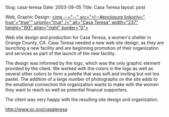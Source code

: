 Slug: casa-teresa
Date: 2003-09-05
Title: Casa Teresa
layout: post

Web, Graphic Design: <a href="http://www.xc.org/casateresa"><img --="--" src="&lt;!--#enclosure linkonly=" true"="true&quot;" urlonly="true" />&quot; alt=&quot;Casa Teresa&quot; width=&quot;237&quot; height=&quot;193&quot; align=&quot;right&quot; border=&quot;0&quot;&gt;</a>

Web site design and production for Casa Teresa, a women&#39;s shelter in Orange County, CA. Casa Teresa needed a new web site design, as they are launching a new facility and are beginning promotion of their organization and services as part of the launch of the new facility.

The design was informed by the logo, which was the only graphic element provided by the client. We worked with the colors in the logo as well as several other colors to form a palette that was soft and inviting but not too pastel. The addition of a large number of photographs on the site adds to the emotional connection the organization wants to make with the women they want to reach as well as potential financal supporters.

The client was very happy with the resulting site design and organization.

http://www.xc.org/casateresa
